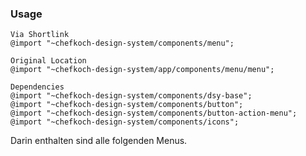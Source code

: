 ### Usage  
    
    Via Shortlink
    @import "~chefkoch-design-system/components/menu";
    
    Original Location
    @import "~chefkoch-design-system/app/components/menu/menu";

    Dependencies
    @import "~chefkoch-design-system/components/dsy-base";
    @import "~chefkoch-design-system/components/button";
    @import "~chefkoch-design-system/components/button-action-menu";
    @import "~chefkoch-design-system/components/icons";

Darin enthalten sind alle folgenden Menus.  